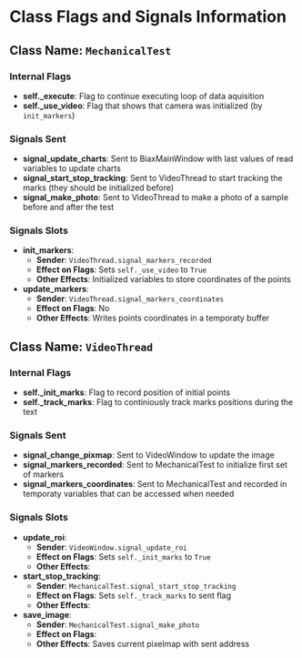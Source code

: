 # Class Flags and Signals Information

## Class Name: `MechanicalTest`

### Internal Flags
- **self._execute**: Flag to continue executing loop of data aquisition
- **self._use_video**: Flag that shows that camera was initialized (by `init_markers`)


### Signals Sent
- **signal_update_charts**: Sent to BiaxMainWindow with last values of read variables to update charts
- **signal_start_stop_tracking**: Sent to VideoThread to start tracking the marks (they should be initialized before)
- **signal_make_photo**: Sent to VideoThread to make a photo of a sample before and after the test

### Signals Slots
- **init_markers**:
  - **Sender**: `VideoThread.signal_markers_recorded`
  - **Effect on Flags**: Sets `self._use_video` to `True` 
  - **Other Effects**: Initialized variables to store coordinates of the points
- **update_markers**:
  - **Sender**: `VideoThread.signal_markers_coordinates`
  - **Effect on Flags**: No
  - **Other Effects**: Writes points coordinates in a temporaty buffer


## Class Name: `VideoThread`

### Internal Flags
- **self._init_marks**: Flag to record position of initial points
- **self._track_marks**: Flag to continiously track marks positions during the text


### Signals Sent
- **signal_change_pixmap**: Sent to VideoWindow to update the image 
- **signal_markers_recorded**: Sent to MechanicalTest to initialize first set of markers
- **signal_markers_coordinates**: Sent to MechanicalTest and recorded in temporaty variables that can be accessed when needed

### Signals Slots
- **update_roi**:
  - **Sender**: `VideoWindow.signal_update_roi`
  - **Effect on Flags**: Sets `self._init_marks` to `True`
  - **Other Effects**: 
- **start_stop_tracking**:
  - **Sender**: `MechanicalTest.signal_start_stop_tracking`
  - **Effect on Flags**: Sets `self._track_marks` to sent flag
  - **Other Effects**: 
- **save_image**:
  - **Sender**: `MechanicalTest.signal_make_photo`
  - **Effect on Flags**: 
  - **Other Effects**: Saves current pixelmap with sent address
